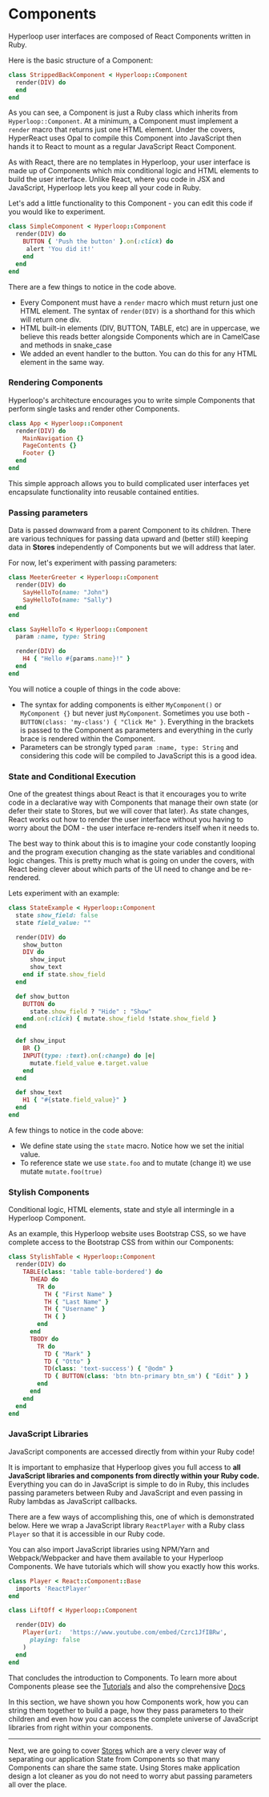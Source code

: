 # Components

Hyperloop user interfaces are composed of React Components written in Ruby.

Here is the basic structure of a Component:

```ruby
class StrippedBackComponent < Hyperloop::Component
  render(DIV) do
  end
end
```

As you can see, a Component is just a Ruby class which inherits from `Hyperloop::Component`. At a minimum, a Component must implement a `render` macro that returns just one HTML element. Under the covers, HyperReact uses Opal to compile this Component into JavaScript then hands it to React to mount as a regular JavaScript React Component.

As with React, there are no templates in Hyperloop, your user interface is made up of Components which mix conditional logic and HTML elements to build the user interface. Unlike React, where you code in JSX and JavaScript, Hyperloop lets you keep all your code in Ruby.

Let's add a little functionality to this Component - you can edit this code if you would like to experiment.

```ruby runable
class SimpleComponent < Hyperloop::Component
  render(DIV) do
    BUTTON { 'Push the button' }.on(:click) do
     alert 'You did it!'
    end
  end
end
```

There are a few things to notice in the code above.

+ Every Component must have a `render` macro which must return just one HTML element. The syntax of `render(DIV)` is a shorthand for this which will return one div.
+ HTML built-in elements (DIV, BUTTON, TABLE, etc) are in uppercase, we believe this reads better alongside Components which are in CamelCase and methods in snake_case
+ We added an event handler to the button. You can do this for any HTML element in the same way.

### Rendering Components

Hyperloop's architecture encourages you to write simple Components that perform single tasks and render other Components.

```ruby
class App < Hyperloop::Component
  render(DIV) do
    MainNavigation {}
    PageContents {}
    Footer {}
  end
end
```

This simple approach allows you to build complicated user interfaces yet encapsulate functionality into reusable contained entities.

### Passing parameters

Data is passed downward from a parent Component to its children. There are various techniques for passing data upward and (better still) keeping data in **Stores** independently of Components but we will address that later.

For now, let's experiment with passing parameters:

```ruby runable
class MeeterGreeter < Hyperloop::Component
  render(DIV) do
    SayHelloTo(name: "John")
    SayHelloTo(name: "Sally")
  end
end

class SayHelloTo < Hyperloop::Component
  param :name, type: String

  render(DIV) do
    H4 { "Hello #{params.name}!" }
  end
end
```

You will notice a couple of things in the code above:

+ The syntax for adding components is either `MyComponent()` or `MyComponent {}` but never just `MyComponent`. Sometimes you use both - `BUTTON(class: 'my-class') { "Click Me" }`. Everything in the brackets is passed to the Component as parameters and everything in the curly brace is rendered within the Component.
+ Parameters can be strongly typed `param :name, type: String` and considering this code will be compiled to JavaScript this is a good idea.

### State and Conditional Execution

One of the greatest things about React is that it encourages you to write code in a declarative way with Components that manage their own state (or defer their state to Stores, but we will cover that later). As state changes, React works out how to render the user interface without you having to worry about the DOM - the user interface re-renders itself when it needs to.

The best way to think about this is to imagine your code constantly looping and the program execution changing as the state variables and conditional logic changes. This is pretty much what is going on under the covers, with React being clever about which parts of the UI need to change and be re-rendered.

Lets experiment with an example:

```ruby runable
class StateExample < Hyperloop::Component
  state show_field: false
  state field_value: ""

  render(DIV) do
    show_button
    DIV do
      show_input
      show_text
    end if state.show_field
  end

  def show_button
    BUTTON do
      state.show_field ? "Hide" : "Show"
    end.on(:click) { mutate.show_field !state.show_field }
  end

  def show_input
    BR {}
    INPUT(type: :text).on(:change) do |e|
      mutate.field_value e.target.value
    end
  end

  def show_text
    H1 { "#{state.field_value}" }
  end
end
```

A few things to notice in the code above:

+ We define state using the `state` macro. Notice how we set the initial value.
+ To reference state we use `state.foo` and to mutate (change it) we use mutate `mutate.foo(true)`

### Stylish Components

Conditional logic, HTML elements, state and style all intermingle in a Hyperloop Component.

As an example, this Hyperloop website uses Bootstrap CSS, so we have complete access to the Bootstrap CSS from within our Components:

```ruby runable
class StylishTable < Hyperloop::Component
  render(DIV) do
    TABLE(class: 'table table-bordered') do
      THEAD do
        TR do
          TH { "First Name" }
          TH { "Last Name" }
          TH { "Username" }
          TH { }
        end
      end
      TBODY do
        TR do
          TD { "Mark" }
          TD { "Otto" }
          TD(class: 'text-success') { "@odm" }
          TD { BUTTON(class: 'btn btn-primary btn_sm') { "Edit" } }
        end
      end
    end
  end
end
```

### JavaScript Libraries

JavaScript components are accessed directly from within your Ruby code!

It is important to emphasize that Hyperloop gives you full access to **all JavaScript libraries and components from directly within your Ruby code.** Everything you can do in JavaScript is simple to do in Ruby, this includes passing parameters between Ruby and JavaScript and even passing in Ruby lambdas as JavaScript callbacks.

There are a few ways of accomplishing this, one of which is demonstrated below. Here we wrap a JavaScript library `ReactPlayer` with a Ruby class `Player` so that it is accessible in our Ruby code.

You can also import JavaScript libraries using NPM/Yarn and Webpack/Webpacker and have them available to your Hyperloop Components. We have tutorials which will show you exactly how this works.

```ruby runable
class Player < React::Component::Base
  imports 'ReactPlayer'
end

class LiftOff < Hyperloop::Component

  render(DIV) do
    Player(url:  'https://www.youtube.com/embed/Czrc1JfIBRw',
      playing: false
    )
  end
end
```

That concludes the introduction to Components. To learn more about Components please see the [Tutorials](/tutorials) and also the comprehensive [Docs](/docs/architecture)

In this section, we have shown you how Components work, how you can string them together to build a page, how they pass parameters to their children and even how you can access the complete universe of JavaScript libraries from right within your components.

-------------------------------

Next, we are going to cover [Stores](/start/stores) which are a very clever way of separating our application State from Components so that many Components can share the same state. Using Stores make application design a lot cleaner as you do not need to worry abut passing parameters all over the place.
